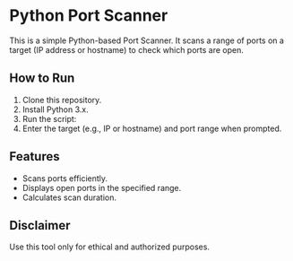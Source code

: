 # Python Port Scanner

This is a simple Python-based Port Scanner. It scans a range of ports on a target (IP address or hostname) to check which ports are open.

## How to Run
1. Clone this repository.
2. Install Python 3.x.
3. Run the script:
4. Enter the target (e.g., IP or hostname) and port range when prompted.

## Features
- Scans ports efficiently.
- Displays open ports in the specified range.
- Calculates scan duration.

## Disclaimer
Use this tool only for ethical and authorized purposes.